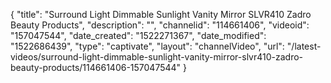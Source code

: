 {
    "title": "Surround Light Dimmable Sunlight Vanity Mirror SLVR410 Zadro Beauty Products",
    "description": "",
    "channelid": "114661406",
    "videoid": "157047544",
    "date_created": "1522271367",
    "date_modified": "1522686439",
    "type": "captivate",
    "layout": "channelVideo",
    "url": "\/latest-videos\/surround-light-dimmable-sunlight-vanity-mirror-slvr410-zadro-beauty-products\/114661406-157047544"
}